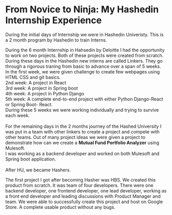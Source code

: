 <h1>From Novice to Ninja: My Hashedin Internship Experience</h1>

During the initial days of Internship we were in Hashedin Univeristy. This is a 2 month program by Hashedin to train Interns.

During the 6 month Internship in Hahsedin by Deloitte I had the opportunity to work on two
projects. Both of these projects were created from scratch. <br/>
During these days in the Hashedin new interns are called
Linkers. They go through a rigorous traning from basic to advance over a
span of 5 weeks.<br/>
In the first week, we were given challenge to create few webpages using
HTML CSS and git basics.<br/>
2nd week: A project in React <br/>
3rd week: A project in Spring boot <br/>
4th week: A project in Python Django <br/>
5th week: A complete end-to-end project with either Python Django-React
or Spring Boot- React. <br/>
During these 5 weeks we were working individually and trying to survive
each week. <br/>
<br/>
For the remaining days in the 2 months journey of the Hashed University
I was put in a team with other linkers to create a project and compete
with other teams. Out of many project ideas we were given a project to
demonstrate how can we create a <b>Mutual Fund Portfolio Analyzer</b> using
Mulesoft. <br/>
I was working as a backend developer and worked on both Mulesoft and
Spring boot application.
<br/> <br/>
After HU, we became Hashers.

The first project I got after becoming Hasher was HBS. We created this
product from scratch. It was team of four developers. There were one
backend developer, one frontend developer, one lead developer, working
as a front end developer and leading discussions with Product Manager
and team.
We were able to successfully create this project and host on Google
Store.
A complete usable product without any bugs.
